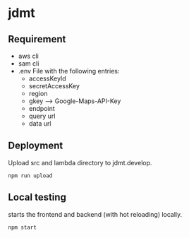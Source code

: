 # jdmt

## Requirement

- aws cli
- sam cli
- .env File with the following entries:
    - accessKeyId
    - secretAccessKey
    - region
    - gkey --> Google-Maps-API-Key
    - endpoint
    - query url
    - data url

 ## Deployment

Upload src and lambda directory to jdmt.develop.

```
npm run upload
```

## Local testing

starts the frontend and backend (with hot reloading) locally.

```
npm start
```
